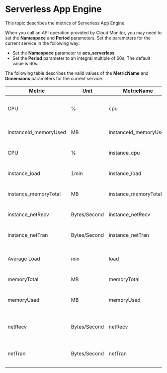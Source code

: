 # Serverless App Engine

This topic describes the metrics of Serverless App Engine.

When you call an API operation provided by Cloud Monitor, you may need to set the **Namespace** and **Period** parameters. Set the parameters for the current service in the following way:

-   Set the **Namespace** parameter to **acs\_serverless**.
-   Set the **Period** parameter to an integral multiple of 60s. The default value is 60s.

The following table describes the valid values of the **MetricName** and **Dimensions** parameters for the current service.

|Metric|Unit|MetricName|Dimensions|Statistics|
|------|----|----------|----------|----------|
|CPU|%|cpu|userId and appId|Average, Maximum, and Minimum|
|instanceId\_memoryUsed|MB|instanceId\_memoryUsed|userId, appId, and instanceId|Average|
|CPU|%|instance\_cpu|userId, appId, and instanceId|Average|
|instance\_load|1min|instance\_load|userId, appId, and instanceId|Average|
|instance\_memoryTotal|MB|instance\_memoryTotal|userId, appId, and instanceId|Average|
|instance\_netRecv|Bytes/Second|instance\_netRecv|userId, appId, and instanceId|Average|
|instance\_netTran|Bytes/Second|instance\_netTran|userId, appId, and instanceId|Average|
|Average Load|min|load|userId and appId|Average, Maximum, and Minimum|
|memoryTotal|MB|memoryTotal|userId and appId|Average|
|memoryUsed|MB|memoryUsed|userId and appId|Average, Maximum, and Minimum|
|netRecv|Bytes/Second|netRecv|userId and appId|Average, Maximum, and Minimum|
|netTran|Bytes/Second|netTran|userId and appId|Average, Maximum, and Minimum|

